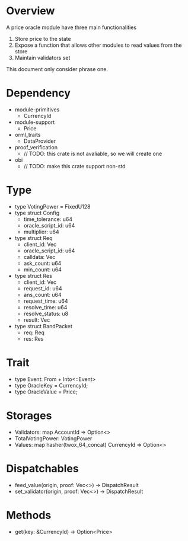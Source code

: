 # Overview

A price oracle module have three main functionalities
  1. Store price to the state
  2. Expose a function that allows other modules to read values from the store
  3. Maintain validators set

This document only consider phrase one.

# Dependency

- module-primitives
  - CurrencyId
- module-support
  - Price
- orml_traits
  - DataProvider
- proof_verification
  - // TODO: this crate is not avaliable, so we will create one
- obi
  - // TODO: make this crate support non-std

# Type

- type VotingPower = FixedU128
- type struct Config
  - time_tolerance: u64
  - oracle_script_id: u64
  - multiplier: u64
- type struct Req
	- client_id: Vec<u8>
	- oracle_script_id: u64
	- calldata: Vec<u8>
	- ask_count: u64
	- min_count: u64
- type struct Res
	- client_id: Vec<u8>
	- request_id: u64
	- ans_count: u64
	- request_time: u64
	- resolve_time: u64
	- resolve_status: u8
	- result: Vec<u8>
- type struct BandPacket
	- req: Req
	- res: Res

# Trait

- type Event: From<Event> + Into<<Self as system::Trait>::Event>
-	type OracleKey = CurrencyId;
-	type OracleValue = Price;

# Storages

- Validators: map AccountId => Option<<VotingPower>>
- TotalVotingPower: VotingPower
- Values: map hasher(twox_64_concat) CurrencyId => Option<<Res>>

# Dispatchables

- feed_value(origin, proof: Vec<<u8>>) -> DispatchResult
- set_validator(origin, proof: Vec<<u8>>) -> DispatchResult

# Methods

- get(key: &CurrencyId) -> Option\<Price\>
